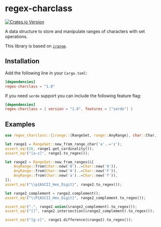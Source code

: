 # regex-charclass

[![Crates.io Version](https://img.shields.io/crates/v/regex-charclass)](https://crates.io/crates/regex-charclass)

A data structure to store and manipulate ranges of characters with set operations.

This library is based on [`irange`](https://github.com/alexvbrdn/irange).

## Installation

Add the following line in your `Cargo.toml`:

```toml
[dependencies]
regex-charclass = "1.0"
```

If you need `serde` support you can include the following feature flag:

```toml
[dependencies]
regex-charclass = { version = "1.0", features = ["serde"] }
```

## Examples

```rust
use regex_charclass::{irange::{RangeSet, range::AnyRange}, char::Char, CharacterClass};

let range1 = RangeSet::new_from_range_char('a'..='z');
assert_eq!(26, range1.get_cardinality());
assert_eq!("[a-z]", range1.to_regex());

let range2 = RangeSet::new_from_ranges(&[
    AnyRange::from(Char::new('0')..=Char::new('9')),
    AnyRange::from(Char::new('A')..=Char::new('F')),
    AnyRange::from(Char::new('a')..=Char::new('f')),
]);
assert_eq!("\\p{ASCII_Hex_Digit}", range2.to_regex());

let range2_complement = range2.complement();
assert_eq!("\\P{ASCII_Hex_Digit}", range2_complement.to_regex());

assert_eq!(".", range2.union(&range2_complement).to_regex());
assert_eq!("[]", range2.intersection(&range2_complement).to_regex());

assert_eq!("[g-z]", range1.difference(&range2).to_regex());
```
